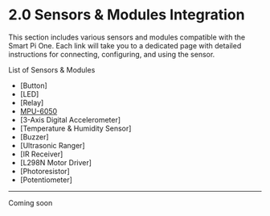 # 2.0 Sensors & Modules Integration

This section includes various sensors and modules compatible with the Smart Pi One. Each link will take you to a dedicated page with detailed instructions for connecting, configuring, and using the sensor.

List of Sensors & Modules

- [Button] 
- [LED]  
- [Relay] 
- [MPU-6050](SmartPi_Sensors_Modules_Integration.md)
- [3-Axis Digital Accelerometer] 
- [Temperature & Humidity Sensor]  
- [Buzzer] 
- [Ultrasonic Ranger]   
- [IR Receiver] 
- [L298N Motor Driver]  
- [Photoresistor] 
- [Potentiometer]

---

Coming soon



